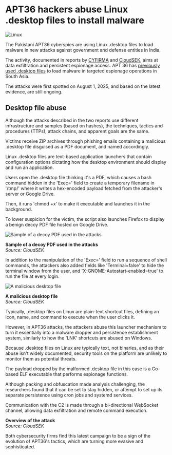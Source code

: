# APT36 hackers abuse Linux .desktop files to install malware

![Linux](https://www.bleepstatic.com/content/hl-images/2023/06/22/Linux.jpg)

The Pakistani APT36 cyberspies are using Linux .desktop files to load malware in new attacks against government and defense entities in India.

The activity, documented in reports by [CYFIRMA](https://www.cyfirma.com/research/apt36-targets-indian-boss-linux-systems-with-weaponized-autostart-files/) and [CloudSEK](https://www.cloudsek.com/blog/investigation-report-apt36-malware-campaign-using-desktop-entry-files-and-google-drive-payload-delivery), aims at data exfiltration and persistent espionage access. APT 36 has [previously used .desktop files](https://www.zscaler.com/blogs/security-research/peek-apt36-s-updated-arsenal#brief-overview) to load malware in targeted espionage operations in South Asia.

The attacks were first spotted on August 1, 2025, and based on the latest evidence, are still ongoing.

## Desktop file abuse

Although the attacks described in the two reports use different infrastructure and samples (based on hashes), the techniques, tactics and procedures (TTPs), attack chains, and apparent goals are the same.

Victims receive ZIP archives through phishing emails containing a malicious .desktop file disguised as a PDF document, and named accordingly.

Linux .desktop files are text-based application launchers that contain configuration options dictating how the desktop environment should display and run an application.

Users open the .desktop file thinking it's a PDF, which causes a bash command hidden in the 'Exec=' field to create a temporary filename in '/tmp/' where it writes a hex-encoded payload fetched from the attacker's server or Google Drive.

Then, it runs 'chmod +x' to make it executable and launches it in the background.

To lower suspicion for the victim, the script also launches Firefox to display a benign decoy PDF file hosted on Google Drive.

![Sample of a decoy PDF used in the attacks](https://www.bleepstatic.com/images/news/u/1220909/2025/August/decoy.jpg)

**Sample of a decoy PDF used in the attacks**  
_Source: CloudSEK_

In addition to the manipulation of the 'Exec=' field to run a sequence of shell commands, the attackers also added fields like 'Terminal=false' to hide the terminal window from the user, and 'X-GNOME-Autostart-enabled=true' to run the file at every login.

![A malicious desktop file](https://www.bleepstatic.com/images/news/u/1220909/2025/August/desktop.jpg)

**A malicious desktop file**  
_Source: CloudSEK_

Typically, .desktop files on Linux are plain-text shortcut files, defining an icon, name, and command to execute when the user clicks it.

However, in APT36 attacks, the attackers abuse this launcher mechanism to turn it essentially into a malware dropper and persistence establishment system, similarly to how the 'LNK' shortcuts are abused on Windows.

Because .desktop files on Linux are typically text, not binaries, and as their abuse isn't widely documented, security tools on the platform are unlikely to monitor them as potential threats.

The payload dropped by the malformed .desktop file in this case is a Go-based ELF executable that performs espionage functions.

Although packing and obfuscation made analysis challenging, the researchers found that it can be set to stay hidden, or attempt to set up its separate persistence using cron jobs and systemd services.

Communication with the C2 is made through a bi-directional WebSocket channel, allowing data exfiltration and remote command execution.

**Overview of the attack**  
_Source: CloudSEK_

Both cybersecurity firms find this latest campaign to be a sign of the evolution of APT36's tactics, which are turning more evasive and sophisticated.